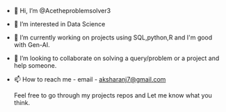 - 👋 Hi, I’m @Acetheproblemsolver3
- 👀 I’m interested in Data Science
- 🌱 I’m currently working on projects using SQL,python,R and I'm good with Gen-AI.
- 💞️ I’m looking to collaborate on solving a query/problem or a project and help someone.
- 📫 How to reach me - email - aksharanj7@gmail.com
  
    Feel free to go through my projects repos and Let me know what you think. 

<!---
Acetheproblemsolver3/Acetheproblemsolver3 is a ✨ special ✨ repository because its `README.md` (this file) appears on your GitHub profile.
You can click the Preview link to take a look at your changes.
--->
